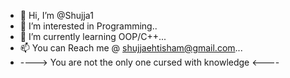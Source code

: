 - 👋 Hi, I’m @Shujja1
- 👀 I’m interested in Programming..
- 🌱 I’m currently learning OOP/C++...
- 📫 You can Reach me @ shujjaehtisham@gmail.com...
- ----> You are not the only one cursed with knowledge <----
<!---
Shujja1/Shujja1 is a ✨ special ✨ repository because its `README.md` (this file) appears on your GitHub profile.
You can click the Preview link to take a look at your changes.
--->
